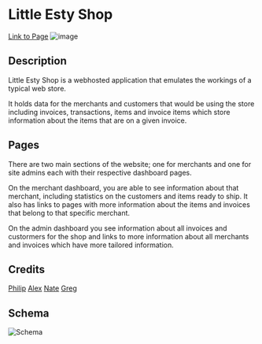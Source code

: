 # Little Esty Shop

[Link to Page](https://quiet-sands-26565.herokuapp.com)
![image](https://user-images.githubusercontent.com/77140183/142261077-97abfdfa-d20c-4a62-ad2b-f66c4d474674.png)


## Description

Little Esty Shop is a webhosted application that emulates the workings of a typical web store.

It holds data for the merchants and customers that would be using the store including invoices, transactions, items and invoice items which store information about the items that are on a given invoice.

## Pages

There are two main sections of the website; one for merchants and one for site admins each with their respective dashboard pages.

On the merchant dashboard, you are able to see information about that merchant, including statistics on the customers and items ready to ship. It also has links to pages with more information about the items and invoices that belong to that specific merchant.

On the admin dashboard you see information about all invoices and custormers for the shop and links to more information about all merchants and invoices which have more tailored information.

## Credits

[Philip](https://github.com/PhiMed)
[Alex](https://github.com/AlexMMcConnell)
[Nate](https://github.com/yosoynatebrown)
[Greg](https://github.com/GregoryJFischer)

## Schema

![Schema](https://i.imgur.com/OFsq5Kc.png)
